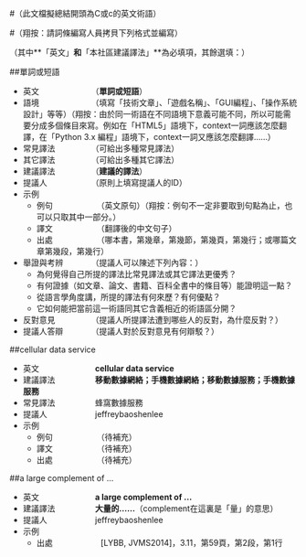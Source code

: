 #（此文檔擬總結開頭為C或c的英文術語）

#（翔按：請詞條編寫人員拷貝下列格式並編寫）

（其中**「英文」**和**「本社區建議譯法」**為必填項，其餘選填：）

##單詞或短語

* 英文　　　　　　　（**單詞或短語**）
* 語境　　　　　　　（填寫「技術文章」、「遊戲名稱」、「GUI編程」、「操作系統設計」等等）（翔按：由於同一術語在不同語境下意義可能不同，所以可能需要分成多個條目來寫。例如在「HTML5」語境下，context一詞應該怎麼翻譯，在「Python 3.x 編程」語境下，context一詞又應該怎麼翻譯……）
* 常見譯法　　　　　（可給出多種常見譯法）
* 其它譯法　　　　　（可給出多種其它譯法）
* 建議譯法　　　　　（**建議的譯法**）
* 提議人　　　　　　（原則上填寫提議人的ID）
* 示例
  * 例句　　　　　　（英文原句）（翔按：例句不一定非要取到句點為止，也可以只取其中一部分。）
  * 譯文　　　　　　（翻譯後的中文句子）
  * 出處　　　　　　（哪本書，第幾章，第幾節，第幾頁，第幾行；或哪篇文章第幾段，第幾行）
* 舉證與考辨　　　　（提議人可以陳述下列內容：）
  * 為何覺得自己所提的譯法比常見譯法或其它譯法更優秀？
  * 有何證據（如文章、論文、書籍、百科全書中的條目等）能證明這一點？
  * 從語言學角度講，所提的譯法有何來歷？有何優點？
  * 它如何能把當前這一術語同其它含義相近的術語區分開？
* 反對意見　　　　　（提議人所提譯法遭到哪些人的反對，為什麼反對？）
* 提議人答辯　　　　（提議人對於反對意見有何辯駁？）

##cellular data service

* 英文　　　　　　　**cellular data service**
* 建議譯法　　　　　**移動數據網絡；手機數據網絡；移動數據服務；手機數據服務**
* 常見譯法　　　　　蜂窩數據服務
* 提議人　　　　　　jeffreybaoshenlee
* 示例
  * 例句　　　　　　（待補充）
  * 譯文　　　　　　（待補充）
  * 出處　　　　　　（待補充）

##a large complement of ...

* 英文　　　　　　　**a large complement of ...**
* 建議譯法　　　　　**大量的……**（complement在這裏是「量」的意思）
* 提議人　　　　　　jeffreybaoshenlee
* 示例
  * 出處　　　　　　[LYBB, JVMS2014]，3.11，第59頁，第2段，第1行
